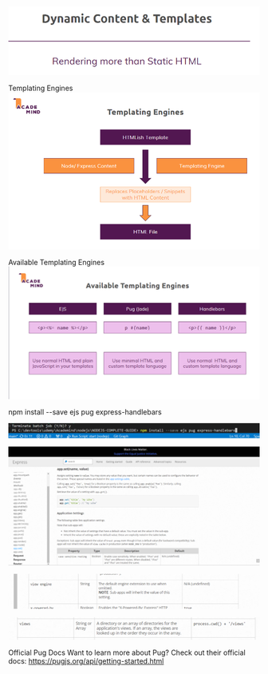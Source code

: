 ![Alt text](image.png)

Templating Engines
![Alt text](image-1.png)

Available Templating Engines
![Alt text](image-2.png)

 npm install --save ejs pug express-handlebars

![Alt text](image-6.png)

![Alt text](image-3.png)

![Alt text](image-4.png)

![Alt text](image-5.png)

Official Pug Docs
Want to learn more about Pug? Check out their official docs: https://pugjs.org/api/getting-started.html
